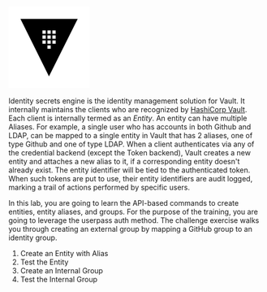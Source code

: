 ![Vault](images/Vault_Icon_FullColor.png)

 Identity secrets engine is the identity management solution for Vault. It internally maintains the clients who are recognized by [HashiCorp Vault](https://www.vaultproject.io). Each client is internally termed as an _Entity_. An entity can have multiple Aliases. For example, a single user who has accounts in both Github and LDAP, can be mapped to a single entity in Vault that has 2 aliases, one of type Github and one of type LDAP. When a client authenticates via any of the credential backend (except the Token backend), Vault creates a new entity and attaches a new alias to it, if a corresponding entity doesn't already exist. The entity identifier will be tied to the authenticated token. When such tokens are put to use, their entity identifiers are audit logged, marking a trail of actions performed by specific users.


 In this lab, you are going to learn the API-based commands to create entities, entity aliases, and groups.  For the purpose of the training, you are going to leverage the userpass auth method.  The challenge exercise walks you through creating an external group by mapping a GitHub group to an identity group.

1. Create an Entity with Alias
2. Test the Entity
3. Create an Internal Group
4. Test the Internal Group
